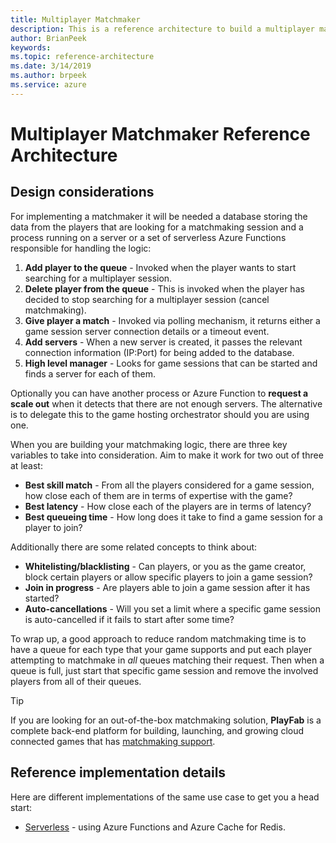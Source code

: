 ```yaml
---
title: Multiplayer Matchmaker
description: This is a reference architecture to build a multiplayer matchmaker on Azure
author: BrianPeek
keywords: 
ms.topic: reference-architecture
ms.date: 3/14/2019
ms.author: brpeek
ms.service: azure
---
```


# Multiplayer Matchmaker Reference Architecture

## Design considerations

For implementing a matchmaker it will be needed a database storing the data from the players that are looking for a matchmaking session and a process running on a server or a set of serverless Azure Functions responsible for handling the logic:

1. **Add player to the queue** - Invoked when the player wants to start searching for a multiplayer session.
2. **Delete player from the queue** - This is invoked when the player has decided to stop searching for a multiplayer session (cancel matchmaking).
3. **Give player a match** - Invoked via polling mechanism, it returns either a game session server connection details or a timeout event.
4. **Add servers** - When a new server is created, it passes the relevant connection information (IP:Port) for being added to the database.
5. **High level manager** - Looks for game sessions that can be started and finds a server for each of them.

Optionally you can have another process or Azure Function to **request a scale out** when it detects that there are not enough servers. The alternative is to delegate this to the game hosting orchestrator should you are using one.

When you are building your matchmaking logic, there are three key variables to take into consideration. Aim to make it work for two out of three at least:

- **Best skill match** - From all the players considered for a game session, how close each of them are in terms of expertise with the game?
- **Best latency** - How close each of the players are in terms of latency?
- **Best queueing time** - How long does it take to find a game session for a player to join?

Additionally there are some related concepts to think about:

- **Whitelisting/blacklisting** - Can players, or you as the game creator, block certain players or allow specific players to join a game session? 
- **Join in progress** - Are players able to join a game session after it has started?
- **Auto-cancellations** - Will you set a limit where a specific game session is auto-cancelled if it fails to start after some time?

To wrap up, a good approach to reduce random matchmaking time is to have a queue for each type that your game supports and put each player attempting to matchmake in *all* queues matching their request. Then when a queue is full, just start that specific game session and remove the involved players from all of their queues.

> [!TIP]
> If you are looking for an out-of-the-box matchmaking solution, **PlayFab** is a complete back-end platform for building, launching, and growing cloud connected games that has [matchmaking support](https://docs.microsoft.com/gaming/playfab/features/multiplayer/matchmaking/).

## Reference implementation details

Here are different implementations of the same use case to get you a head start:

- [Serverless](./multiplayer-matchmaker-serverless.md) - using Azure Functions and Azure Cache for Redis.